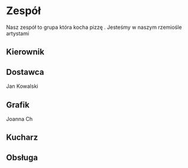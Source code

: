 
# Zespół

Nasz zespół to grupa która kocha pizzę . Jesteśmy w naszym rzemiośle artystami

## Kierownik

## Dostawca
Jan Kowalski
## Grafik
Joanna Ch
## Kucharz

## Obsługa
